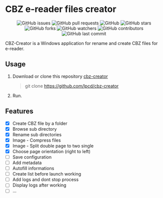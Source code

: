 # CBZ e-reader files creator

<p align="center">
    <img alt="GitHub issues" src="https://img.shields.io/github/issues/lpcd/cbz-creator">
    <img alt="GitHub pull requests" src="https://img.shields.io/github/issues-pr/lpcd/cbz-creator">
    <img alt="GitHub" src="https://img.shields.io/github/license/lpcd/cbz-creator"> 
    <img alt="GitHub stars" src="https://img.shields.io/github/stars/lpcd/cbz-creator">
    <img alt="GitHub forks" src="https://img.shields.io/github/forks/lpcd/cbz-creator">
    <img alt="GitHub watchers" src="https://img.shields.io/github/watchers/lpcd/cbz-creator">
    <img alt="GitHub contributors" src="https://img.shields.io/github/contributors/lpcd/cbz-creator">
    <img alt="GitHub last commit" src="https://img.shields.io/github/last-commit/lpcd/cbz-creator">
</p>

CBZ-Creator is a Windows application for rename and create CBZ files for e-reader.

## Usage
1. Download or clone this repository [cbz-creator](https://github.com/lpcd/cbz-creator)
    > git clone https://github.com/lpcd/cbz-creator
2. Run.

<!-- ## Download exe
[todo](https://github.com/lpcd/cbz-creator/releases/tag/v.1.0) -->

## Features
- [x] Create CBZ file by a folder
- [x] Browse sub directory
- [x] Rename sub directories
- [x] Image - Compress files
- [x] Image - Split double page to two single
- [x] Choose page orientation (right to left)
- [ ] Save configuration
- [ ] Add metadata
- [ ] Autofill informations
- [ ] Create list before launch working
- [ ] Add logs and dont stop process
- [ ] Display logs after working
- [ ] ...
